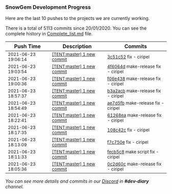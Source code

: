 
### SnowGem Development Progress

Here are the last 10 pushes to the projects we are currently working.

There is a total of 5113 commits since 20/01/2020. You can see the complete history in
 [Complete_list.md](Complete_list.md) file.

| Push Time | Description | Commits |
| --- | --- | --- |
| <sub>2021-06-23 19:06:14</sub> | <sub>[[TENT:master] 1 new commit](https://github.com/TENTOfficial/TENT/commit/3c51c526dbf57457eefd10d8fe236b88dc799308)</sub> | <sub>[3c51c52](https://github.com/TENTOfficial/TENT/commit/3c51c526dbf57457eefd10d8fe236b88dc799308) fix - ciripel</sub> |
| <sub>2021-06-23 19:03:54</sub> | <sub>[[TENT:master] 1 new commit](https://github.com/TENTOfficial/TENT/commit/4f6064d9d12907b9187071259e1dc54d6abe8e03)</sub> | <sub>[4f6064d](https://github.com/TENTOfficial/TENT/commit/4f6064d9d12907b9187071259e1dc54d6abe8e03) make-release fix - ciripel</sub> |
| <sub>2021-06-23 19:00:36</sub> | <sub>[[TENT:master] 1 new commit](https://github.com/TENTOfficial/TENT/commit/f06e4384f57a637da324a007e1a35876753796f8)</sub> | <sub>[f06e438](https://github.com/TENTOfficial/TENT/commit/f06e4384f57a637da324a007e1a35876753796f8) make-release fix - ciripel</sub> |
| <sub>2021-06-23 18:57:37</sub> | <sub>[[TENT:master] 1 new commit](https://github.com/TENTOfficial/TENT/commit/b3a2acbd4ddc8e50e0e1d22f477c3fbc17c830fc)</sub> | <sub>[b3a2acb](https://github.com/TENTOfficial/TENT/commit/b3a2acbd4ddc8e50e0e1d22f477c3fbc17c830fc) make-release fix - ciripel</sub> |
| <sub>2021-06-23 18:54:49</sub> | <sub>[[TENT:master] 1 new commit](https://github.com/TENTOfficial/TENT/commit/ae7d5fbdab1b2ffd828686dff80b1aff98ac83d8)</sub> | <sub>[ae7d5fb](https://github.com/TENTOfficial/TENT/commit/ae7d5fbdab1b2ffd828686dff80b1aff98ac83d8) make-release fix - ciripel</sub> |
| <sub>2021-06-23 18:22:41</sub> | <sub>[[TENT:master] 1 new commit](https://github.com/TENTOfficial/TENT/commit/61268ea53a8d40c710020850a697beef7b4e921f)</sub> | <sub>[61268ea](https://github.com/TENTOfficial/TENT/commit/61268ea53a8d40c710020850a697beef7b4e921f) make-release fix - ciripel</sub> |
| <sub>2021-06-23 18:17:35</sub> | <sub>[[TENT:master] 1 new commit](https://github.com/TENTOfficial/TENT/commit/108c42c148b62001c9315945d0ca292af9709e98)</sub> | <sub>[108c42c](https://github.com/TENTOfficial/TENT/commit/108c42c148b62001c9315945d0ca292af9709e98) fix - ciripel</sub> |
| <sub>2021-06-23 18:13:09</sub> | <sub>[[TENT:master] 1 new commit](https://github.com/TENTOfficial/TENT/commit/f7c750ee79d8a8357c885220f0c5ebfbe3c1c7ff)</sub> | <sub>[f7c750e](https://github.com/TENTOfficial/TENT/commit/f7c750ee79d8a8357c885220f0c5ebfbe3c1c7ff) fix - ciripel</sub> |
| <sub>2021-06-23 18:11:33</sub> | <sub>[[TENT:master] 1 new commit](https://github.com/TENTOfficial/TENT/commit/fecb5c888aa4366c29b1a82463ee6ce7c0af98c4)</sub> | <sub>[fecb5c8](https://github.com/TENTOfficial/TENT/commit/fecb5c888aa4366c29b1a82463ee6ce7c0af98c4) make script fix - ciripel</sub> |
| <sub>2021-06-23 18:05:36</sub> | <sub>[[TENT:master] 1 new commit](https://github.com/TENTOfficial/TENT/commit/0c2d60c79d20176ff3569083215e88e519e99d88)</sub> | <sub>[0c2d60c](https://github.com/TENTOfficial/TENT/commit/0c2d60c79d20176ff3569083215e88e519e99d88) make-release fix - ciripel</sub> |

_You can see more details and commits in our [Discord](https://discord.gg/zumGnbg) in **#dev-diary** channel._
